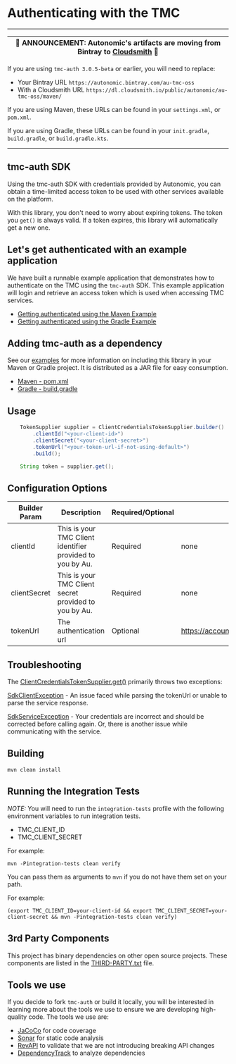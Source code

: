 # Authenticating with the TMC

---
|📣 ANNOUNCEMENT: Autonomic's artifacts are moving from Bintray to [Cloudsmith](https://cloudsmith.com/) 📣|
|---|

If you are using `tmc-auth 3.0.5-beta` or earlier, you will need to replace:
  -  Your Bintray URL `https://autonomic.bintray.com/au-tmc-oss`
 -  With a Cloudsmith URL `https://dl.cloudsmith.io/public/autonomic/au-tmc-oss/maven/`

If you are using Maven, these URLs can be found in your `settings.xml`,  or `pom.xml`.

If you are using Gradle, these URLs can be found in your `init.gradle`, `build.gradle`,  or `build.gradle.kts`.

---

## tmc-auth SDK

Using the tmc-auth SDK with credentials provided by Autonomic, you can obtain a time-limited access token to be used with other services available on the platform.

With this library, you don't need to worry about expiring tokens. The token you `get()` is always valid.  If a token expires, this library will automatically get a new one.

## Let's get authenticated with an example application

We have built a runnable example application that demonstrates how to authenticate on the TMC using the `tmc-auth` SDK. This example application will login and retrieve an access token which is used when accessing TMC services.

- [Getting authenticated using the Maven Example](./examples/maven-example)
- [Getting authenticated using the Gradle Example](./examples/gradle-example)

## Adding tmc-auth as a dependency

See our [examples](examples) for more information on including this library in your Maven or Gradle project. It is distributed as a JAR file for easy consumption.

- [Maven - pom.xml](./examples/maven-example/pom.xml)
- [Gradle - build.gradle](./examples/gradle-example/build.gradle)

## Usage

```java
    TokenSupplier supplier = ClientCredentialsTokenSupplier.builder()
        .clientId("<your-client-id>")
        .clientSecret("<your-client-secret>")
        .tokenUrl("<your-token-url-if-not-using-default>")
        .build();

    String token = supplier.get();
```

## Configuration Options

| Builder Param | Description | Required/Optional | Default Value|
|---------------|-------------------------------------------------|-----------|-----------------------|
| clientId | This is your TMC Client identifier provided to you by Au. | Required | none |
| clientSecret | This is your TMC Client secret provided to you by Au. | Required | none |
| tokenUrl | The authentication url | Optional | https://accounts.autonomic.ai/v1/auth/oidc/token|

## Troubleshooting

The [ClientCredentialsTokenSupplier.get()](src/main/java/com/autonomic/tmc/auth/ClientCredentialsTokenSupplier.java) primarily throws two exceptions:

[SdkClientException](src/main/java/com/autonomic/tmc/auth/exception/SdkClientException.java) - An issue faced while parsing the tokenUrl or unable to parse the service response.

[SdkServiceException](src/main/java/com/autonomic/tmc/auth/exception/SdkServiceException.java) - Your credentials are incorrect and should be corrected before calling again. Or, there is another issue while communicating with the service.

## Building

```shell
mvn clean install
```

## Running the Integration Tests

*NOTE:* You will need to run the `integration-tests` profile with the following environment variables to run integration tests.

- TMC_CLIENT_ID
- TMC_CLIENT_SECRET

For example:

```shell
mvn -Pintegration-tests clean verify
```

You can pass them as arguments to `mvn` if you do not have them set on your path.

For example:

```shell
(export TMC_CLIENT_ID=your-client-id && export TMC_CLIENT_SECRET=your-client-secret && mvn -Pintegration-tests clean verify)
```

## 3rd Party Components

This project has binary dependencies on other open source projects.  These components are listed in the [THIRD-PARTY.txt](THIRD-PARTY.txt) file.

## Tools we use

If you decide to fork `tmc-auth` or build it locally, you will be interested in learning more about the tools we use to ensure we are developing high-quality code. The tools we use are:

* [JaCoCo](https://www.eclemma.org/jacoco/) for code coverage
* [Sonar](https://www.sonarqube.org/) for static code analysis
* [RevAPI](https://revapi.org/) to validate that we are not introducing breaking API changes
* [DependencyTrack](https://dependencytrack.org/) to analyze dependencies

